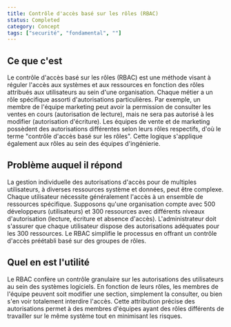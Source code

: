 ```yaml
---
title: Contrôle d'accès basé sur les rôles (RBAC)
status: Completed
category: Concept
tags: ["securité", "fondamental", ""]
---
```


## Ce que c'est

Le contrôle d'accès basé sur les rôles (RBAC) est une méthode visant à réguler l'accès aux systèmes et aux ressources en fonction des rôles attribués aux utilisateurs au sein d'une organisation. 
Chaque métier a un rôle spécifique assorti d'autorisations particulières. Par exemple, un membre de l'équipe marketing peut avoir la permission de consulter les ventes en cours (autorisation de lecture), 
mais ne sera pas autorisé à les modifier (autorisation d'écriture). 
Les équipes de vente et de marketing possèdent des autorisations différentes selon leurs rôles respectifs, d'où le terme "contrôle d'accès basé sur les rôles". 
Cette logique s'applique également aux rôles au sein des équipes d'ingénierie.

## Problème auquel il répond

La gestion individuelle des autorisations d'accès pour de multiples utilisateurs, à diverses ressources système et données, peut être complexe. 
Chaque utilisateur nécessite généralement l'accès à un ensemble de ressources spécifique. 
Supposons qu'une organisation compte avec 500 développeurs (utilisateurs) et 300 ressources avec différents niveaux d'autorisation (lecture, écriture et absence d'accès). 
L'administrateur doit s'assurer que chaque utilisateur dispose des autorisations adéquates pour les 300 ressources.
Le RBAC simplifie le processus en offrant un contrôle d'accès préétabli basé sur des groupes de rôles.

## Quel en est l'utilité

Le RBAC confère un contrôle granulaire sur les autorisations des utilisateurs au sein des systèmes logiciels. 
En fonction de leurs rôles, les membres de l'équipe peuvent soit modifier une section, simplement la consulter, ou bien s'en voir totalement interdire l'accès. 
Cette attribution précise des autorisations permet à des membres d'équipes ayant des rôles différents de travailler sur le même système tout en minimisant les risques.
